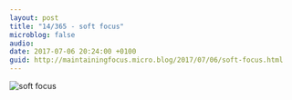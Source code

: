 ```yaml
---
layout: post
title: "14/365 - soft focus"
microblog: false
audio: 
date: 2017-07-06 20:24:00 +0100
guid: http://maintainingfocus.micro.blog/2017/07/06/soft-focus.html
---
```

![soft focus](https://f000.backblazeb2.com/file/Roel-Share/soft-focus.jpg)
